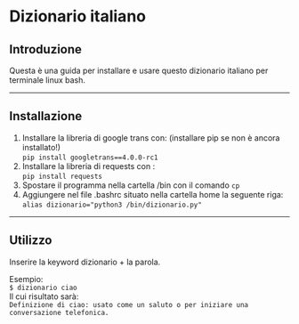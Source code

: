 
# Dizionario italiano
## Introduzione
Questa è una guida per installare e usare questo dizionario italiano per terminale linux bash.
***
## Installazione
1. Installare la libreria di google trans con: (installare pip se non è ancora installato!) <br>
`pip install googletrans==4.0.0-rc1` 
2. Installare la libreria di requests con : <br>
`pip install requests`
3. Spostare il programma nella cartella /bin con il comando `cp`
4. Aggiungere nel file .bashrc situato nella cartella home la seguente riga: <br>
`alias dizionario="python3 /bin/dizionario.py"`
***
## Utilizzo

Inserire la keyword dizionario + la parola.

Esempio: <br>
`$ dizionario ciao` <br>
Il cui risultato sarà: <br>
`Definizione di ciao: usato come un saluto o per iniziare una conversazione telefonica.
`
